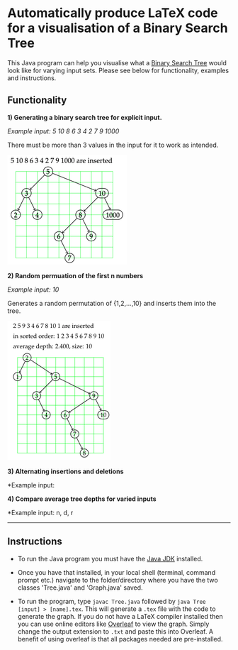 # Automatically produce LaTeX code for a visualisation of a Binary Search Tree

This Java program can help you visualise what a [Binary Search Tree](https://en.wikipedia.org/wiki/Binary_search_tree) would look like for varying input sets.
Please see below for functionality, examples and instructions.

## Functionality

**1) Generating a binary search tree for explicit input.**

*Example input: 5 10 8 6 3 4 2 7 9 1000* 

There must be more than 3 values in the input for it to work as intended.

![Ex1](images/ex1.png)

**2) Random permuation of the first n numbers**

*Example input: 10*

Generates a random permutation of {1,2,...,10} and inserts them into the tree.

![Ex2](images/ex2.png)

**3) Alternating insertions and deletions**

*Example input: 

**4) Compare average tree depths for varied inputs**

*Example input: n, d, r
___
## Instructions

- To run the Java program you must have the [Java JDK](https://adoptopenjdk.net/releases.html) installed.

- Once you have that installed, in your local shell (terminal, command prompt etc.) navigate to the folder/directory where you have the two classes 'Tree.java' and 'Graph.java' saved.

- To run the program, type ``javac Tree.java`` followed by ``java Tree [input] > [name].tex``. This will generate a ``.tex`` file with the code to generate the graph. If you do not have a LaTeX compiler installed then you can use online editors like [Overleaf](https://www.overleaf.com/) to view the graph. Simply change the output extension to `.txt` and paste this into Overleaf. A benefit of using overleaf is that all packages needed are pre-installed.

